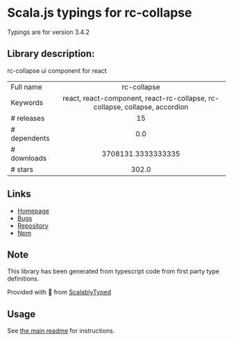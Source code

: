 
# Scala.js typings for rc-collapse

Typings are for version 3.4.2

## Library description:
rc-collapse ui component for react

|                    |                 |
| ------------------ | :-------------: |
| Full name          | rc-collapse |
| Keywords           | react, react-component, react-rc-collapse, rc-collapse, collapse, accordion |
| # releases         | 15 |
| # dependents       | 0.0 |
| # downloads        | 3708131.3333333335 |
| # stars            | 302.0 |

## Links
- [Homepage](http://github.com/react-component/collapse)
- [Bugs](http://github.com/react-component/collapse/issues)
- [Repository](https://github.com/react-component/collapse)
- [Npm](https://www.npmjs.com/package/rc-collapse)
    


## Note
This library has been generated from typescript code from first party type definitions.

Provided with :purple_heart: from [ScalablyTyped](https://github.com/oyvindberg/ScalablyTyped)

## Usage
See [the main readme](../../readme.md) for instructions.


